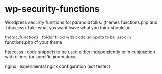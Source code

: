 wp-security-functions
=====================

Wordpress security functions for paranoid folks. (themes functions.php and .htaccess)
Take what you want leave what you think should be.


theme_functions : folder filled with code snippets to be used in functions.php of your theme

htaccess : code snippets to be used either independently or in cunjunction with others for specific protections.

nginx : experimental nginx configuration (not tested)
